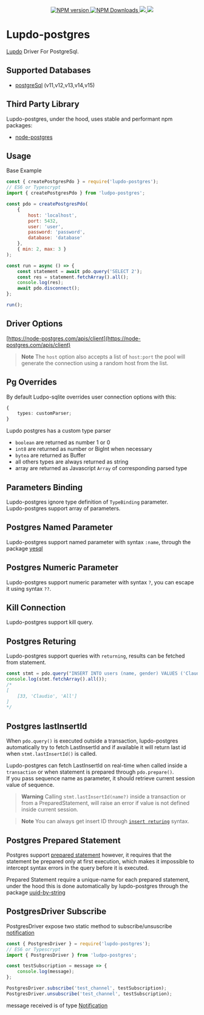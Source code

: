 <p align="center">
	<a href="https://www.npmjs.com/package/lupdo-postgres" target="__blank">
        <img src="https://img.shields.io/npm/v/lupdo-postgres?color=0476bc&label=" alt="NPM version">
    </a>
	<a href="https://www.npmjs.com/package/lupdo-postgres" target="__blank">
        <img alt="NPM Downloads" src="https://img.shields.io/npm/dm/lupdo-postgres?color=3890aa&label=">
    </a>
    <a href="https://app.codecov.io/github/Lupennat/lupdo-postgres" target="__blank">
        <img src="https://codecov.io/github/Lupennat/lupdo-postgres/branch/main/graph/badge.svg?token=64B998KKDF"/>
    </a>
    <a href="https://snyk.io/test/github/lupennat/lupdo-postgres" target="__blank">
        <img src="https://snyk.io/test/github/lupennat/lupdo-postgres/badge.svg">
    </a>
</p>

# Lupdo-postgres

[Lupdo](https://www.npmjs.com/package/lupdo) Driver For PostgreSql.

## Supported Databases

-   [postgreSql](https://www.postgresql.org/) (v11,v12,v13,v14,v15)

## Third Party Library

Lupdo-postgres, under the hood, uses stable and performant npm packages:

-   [node-postgres](https://node-postgres.com/)

## Usage

Base Example

```js
const { createPostgresPdo } = require('lupdo-postgres');
// ES6 or Typescrypt
import { createPostgresPdo } from 'ludpo-postgres';

const pdo = createPostgresPdo(
    {
        host: 'localhost',
        port: 5432,
        user: 'user',
        password: 'password',
        database: 'database'
    },
    { min: 2, max: 3 }
);

const run = async () => {
    const statement = await pdo.query('SELECT 2');
    const res = statement.fetchArray().all();
    console.log(res);
    await pdo.disconnect();
};

run();
```

## Driver Options

[https://node-postgres.com/apis/client](https://node-postgres.com/apis/client)

> **Note**
> The `host` option also accepts a list of `host:port` the pool will generate the connection using a random host from the list.

## Pg Overrides

By default Ludpo-sqlite overrides user connection options with this:

```ts
{
    types: customParser;
}
```

Lupdo postgres has a custom type parser

-   `boolean` are returned as number 1 or 0
-   `int8` are returned as number or BigInt when necessary
-   `bytea` are returned as Buffer
-   all others types are always returned as string
-   array are returned as Javascript `Array` of corresponding parsed type

## Parameters Binding

Lupdo-postgres ignore type definition of `TypeBinding` parameter.\
Lupdo-postgres support array of parameters.

## Postgres Named Parameter

Lupdo-postgres support named parameter with syntax `:name`, through the package [yesql](https://github.com/pihvi/yesql)

## Postgres Numeric Parameter

Lupdo-postgres support numeric parameter with syntax `?`, you can escape it using syntax `??`.

## Kill Connection

Lupdo-postgres support kill query.

## Postgres Returing

Lupdo-postgres support queries with `returning`, results can be fetched from statement.

```ts
const stmt = pdo.query("INSERT INTO users (name, gender) VALUES ('Claudio', 'All') returning *;");
console.log(stmt.fetchArray().all());
/*
[
    [33, 'Claudio', 'All']
]
*/
```

## Postgres lastInsertId

When `pdo.query()` is executed outside a transaction, lupdo-postgres automatically try to fetch LastInsertId and if available it will return last id when `stmt.lastInsertId()` is called.

Lupdo-postgres can fetch LastInsertId on real-time when called inside a `transaction` or when statement is prepared through `pdo.prepare()`.\
If you pass sequence name as parameter, it should retrieve current session value of sequence.

> **Warning**
> Calling `stmt.lastInsertId(name?)` inside a transaction or from a PreparedStatement, will raise an error if value is not defined inside current session.

> **Note**
> You can always get insert ID through [`insert returing`](#postgres-returing) syntax.

## Postgres Prepared Statement

Postgres support [prepared statement](https://node-postgres.com/features/queries#prepared-statements) however, it requires that the statement be prepared only at first execution, which makes it impossible to intercept syntax errors in the query before it is executed.

Prepared Statement require a unique-name for each prepared statement, under the hood this is done automatically by lupdo-postgres through the package [uuid-by-string](https://github.com/Danakt/uuid-by-string)

## PostgresDriver Subscribe

PostgresDriver expose two static method to subscribe/unsuscribe [notification](https://www.postgresql.org/docs/current/sql-notify.html)

```ts
const { PostgresDriver } = require('lupdo-postgres');
// ES6 or Typescrypt
import { PostgresDriver } from 'ludpo-postgres';

const testSubscription = message => {
    console.log(message);
};

PostgresDriver.subscribe('test_channel', testSubscription);
PostgresDriver.unsubscribe('test_channel', testSubscription);
```

message received is of type [Notification](https://node-postgres.com/apis/client#notification)
